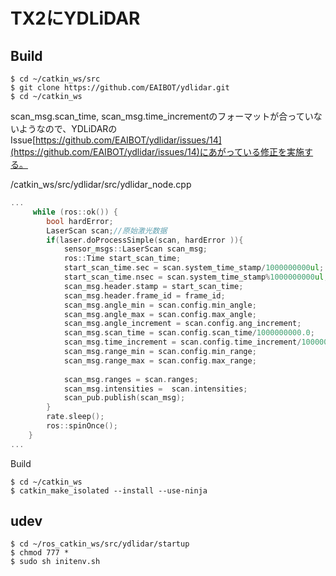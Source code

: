 # TX2にYDLiDAR

## Build

```
$ cd ~/catkin_ws/src
$ git clone https://github.com/EAIBOT/ydlidar.git
$ cd ~/catkin_ws
```
 scan_msg.scan_time, scan_msg.time_incrementのフォーマットが合っていないようなので、YDLiDARのIssue[https://github.com/EAIBOT/ydlidar/issues/14](https://github.com/EAIBOT/ydlidar/issues/14)にあがっている修正を実施する。

/catkin_ws/src/ydlidar/src/ydlidar_node.cpp
```c hl_lines="15 16"
...
     while (ros::ok()) {
        bool hardError;
        LaserScan scan;//原始激光数据
        if(laser.doProcessSimple(scan, hardError )){
            sensor_msgs::LaserScan scan_msg;
            ros::Time start_scan_time;
            start_scan_time.sec = scan.system_time_stamp/1000000000ul;
            start_scan_time.nsec = scan.system_time_stamp%1000000000ul;
            scan_msg.header.stamp = start_scan_time;
            scan_msg.header.frame_id = frame_id;
            scan_msg.angle_min = scan.config.min_angle;
            scan_msg.angle_max = scan.config.max_angle;
            scan_msg.angle_increment = scan.config.ang_increment;
            scan_msg.scan_time = scan.config.scan_time/1000000000.0;
            scan_msg.time_increment = scan.config.time_increment/1000000000.0;
            scan_msg.range_min = scan.config.min_range;
            scan_msg.range_max = scan.config.max_range;
            
            scan_msg.ranges = scan.ranges;
            scan_msg.intensities =  scan.intensities;
            scan_pub.publish(scan_msg);
        }  
        rate.sleep();
        ros::spinOnce();
    }
...
```

Build
```
$ cd ~/catkin_ws
$ catkin_make_isolated --install --use-ninja
```

## udev

```
$ cd ~/ros_catkin_ws/src/ydlidar/startup
$ chmod 777 *
$ sudo sh initenv.sh
```
